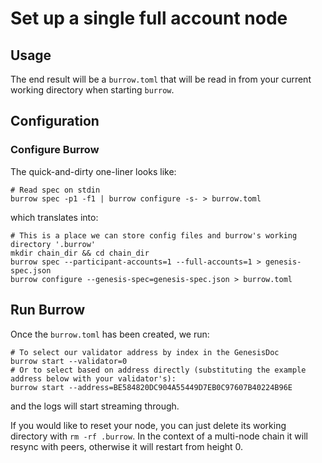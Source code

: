# Set up a single full account node

## Usage

The end result will be a `burrow.toml` that will be read in from your current working directory when starting `burrow`.

## Configuration

### Configure Burrow
The quick-and-dirty one-liner looks like:

```shell
# Read spec on stdin
burrow spec -p1 -f1 | burrow configure -s- > burrow.toml
```

which translates into:

```shell
# This is a place we can store config files and burrow's working directory '.burrow'
mkdir chain_dir && cd chain_dir
burrow spec --participant-accounts=1 --full-accounts=1 > genesis-spec.json
burrow configure --genesis-spec=genesis-spec.json > burrow.toml
```

## Run Burrow
Once the `burrow.toml` has been created, we run:

```
# To select our validator address by index in the GenesisDoc
burrow start --validator=0
# Or to select based on address directly (substituting the example address below with your validator's):
burrow start --address=BE584820DC904A55449D7EB0C97607B40224B96E
```

and the logs will start streaming through.

If you would like to reset your node, you can just delete its working directory with `rm -rf .burrow`. In the context of a
multi-node chain it will resync with peers, otherwise it will restart from height 0.
